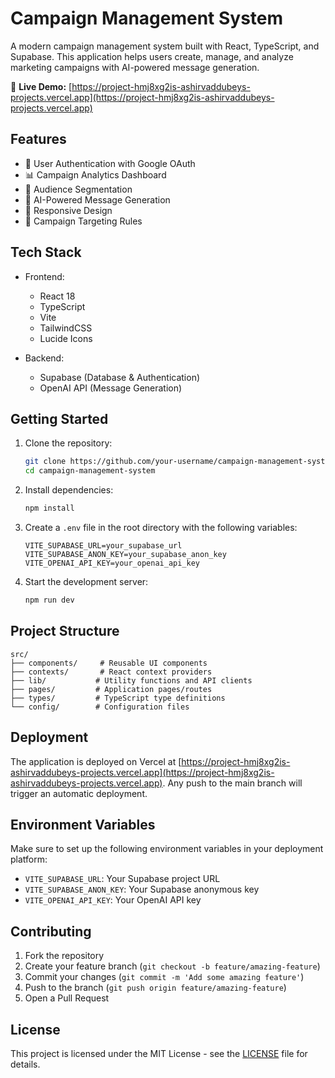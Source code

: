 # Campaign Management System

A modern campaign management system built with React, TypeScript, and Supabase. This application helps users create, manage, and analyze marketing campaigns with AI-powered message generation.

🚀 **Live Demo:** [https://project-hmj8xg2is-ashirvaddubeys-projects.vercel.app](https://project-hmj8xg2is-ashirvaddubeys-projects.vercel.app)

## Features

- 🔐 User Authentication with Google OAuth
- 📊 Campaign Analytics Dashboard
- 👥 Audience Segmentation
- 🤖 AI-Powered Message Generation
- 📱 Responsive Design
- 🎯 Campaign Targeting Rules

## Tech Stack

- Frontend:
  - React 18
  - TypeScript
  - Vite
  - TailwindCSS
  - Lucide Icons

- Backend:
  - Supabase (Database & Authentication)
  - OpenAI API (Message Generation)

## Getting Started

1. Clone the repository:
   ```bash
   git clone https://github.com/your-username/campaign-management-system.git
   cd campaign-management-system
   ```

2. Install dependencies:
   ```bash
   npm install
   ```

3. Create a `.env` file in the root directory with the following variables:
   ```env
   VITE_SUPABASE_URL=your_supabase_url
   VITE_SUPABASE_ANON_KEY=your_supabase_anon_key
   VITE_OPENAI_API_KEY=your_openai_api_key
   ```

4. Start the development server:
   ```bash
   npm run dev
   ```

## Project Structure

```
src/
├── components/     # Reusable UI components
├── contexts/       # React context providers
├── lib/           # Utility functions and API clients
├── pages/         # Application pages/routes
├── types/         # TypeScript type definitions
└── config/        # Configuration files
```

## Deployment

The application is deployed on Vercel at [https://project-hmj8xg2is-ashirvaddubeys-projects.vercel.app](https://project-hmj8xg2is-ashirvaddubeys-projects.vercel.app). Any push to the main branch will trigger an automatic deployment.

## Environment Variables

Make sure to set up the following environment variables in your deployment platform:

- `VITE_SUPABASE_URL`: Your Supabase project URL
- `VITE_SUPABASE_ANON_KEY`: Your Supabase anonymous key
- `VITE_OPENAI_API_KEY`: Your OpenAI API key

## Contributing

1. Fork the repository
2. Create your feature branch (`git checkout -b feature/amazing-feature`)
3. Commit your changes (`git commit -m 'Add some amazing feature'`)
4. Push to the branch (`git push origin feature/amazing-feature`)
5. Open a Pull Request

## License

This project is licensed under the MIT License - see the [LICENSE](LICENSE) file for details. 